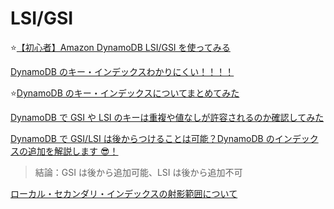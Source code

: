 # LSI/GSI

⭐️[【初心者】Amazon DynamoDB LSI/GSI を使ってみる](https://qiita.com/mksamba/items/6a39c95936bc25a6f93a)

[DynamoDB のキー・インデックスわかりにくい！！！！](https://moyamoya.space/tech/aws/424/#DynamoDB-3)

⭐️[DynamoDB のキー・インデックスについてまとめてみた](https://qiita.com/shibataka000/items/e3f3792201d6fcc397fd)

[DynamoDB で GSI や LSI のキーは重複や値なしが許容されるのか確認してみた](https://dev.classmethod.jp/articles/whether-dynamodb-allows-duplicates-or-no-values-%E2%80%8B%E2%80%8Bin-gsi-of-lsi-keys/)

[DynamoDB で GSI/LSI は後からつけることは可能？DynamoDB のインデックスの追加を解説します 😎！](https://www.ragate.co.jp/blog/articles/3618)

> 結論：GSI は後から追加可能、LSI は後から追加不可

[ローカル・セカンダリ・インデックスの射影範囲について](https://qiita.com/yShig/items/177ea3395a819aa3e780)
